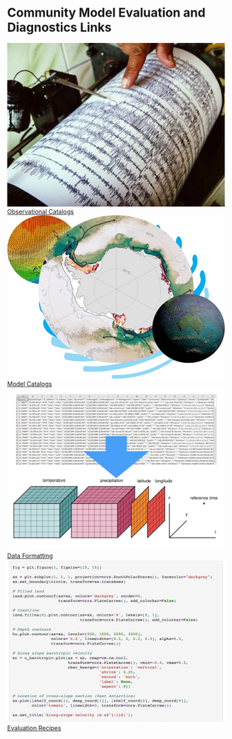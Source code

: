 # Community Model Evaluation and Diagnostics Links

<!-- {% include "call_contribute.md" %} -->

<div class="card-container" style="flex-wrap:nowrap;">
    <a href="community_observational_catalogs" class="squared-card default-text-color">
        <div class="squared-card-image-container">
            <img class="img-cover" src="../../assets/model_evaluation/model_evaluation_obs_catalog.jpg" alt="Observational Catalogs">
        </div>
        <div class="squared-card-text-container highlight-bg bg-color-like-tab bold">Observational Catalogs</div>
    </a>
    <a href="community_model_catalogs" class="squared-card default-text-color">
        <div class="squared-card-image-container">
            <img class="img-cover" src="../../assets/model_evaluation/model_evaluation_model_catalog.jpg" alt="Model Catalogs">
        </div>
        <div class="squared-card-text-container highlight-bg bg-color-like-tab bold">Model Catalogs</div>
    </a>
</div>
<div class="card-container" style="flex-wrap:nowrap;">
    <a href="community_data_processing" class="squared-card default-text-color">
        <div class="squared-card-image-container">
            <img class="img-cover" src="../../assets/model_evaluation/model_evaluation_formatting.jpg" alt="Data Formatting">
        </div>
        <div class="squared-card-text-container highlight-bg bg-color-like-tab bold">Data Formatting</div>
    </a>
    <a href="community_med_recipes" class="squared-card default-text-color">
        <div class="squared-card-image-container">
            <img class="img-cover" src="../../assets/model_evaluation/model_evaluation_recipe.jpg" alt="Evaluation Recipes">
        </div>
        <div class="squared-card-text-container highlight-bg bg-color-like-tab bold">Evaluation Recipes</div>
    </a>
</div>
